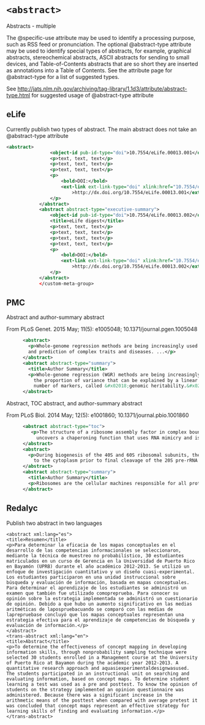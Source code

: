 # `<abstract>`

Abstracts - multiple

The @specific-use attribute may be used to identify a processing purpose, such as RSS feed or pronunciation.
The optional @abstract-type attribute may be used to identify special types of abstracts, for example, graphical abstracts, stereochemical abstracts, ASCII abstracts for sending to small devices, and Table-of-Contents abstracts that are so short they are inserted as annotations into a Table of Contents. See the attribute page for @abstract-type for a list of suggested types.

See http://jats.nlm.nih.gov/archiving/tag-library/1.1d3/attribute/abstract-type.html for suggested usage of @abstract-type attribute

## eLife

Currently publish two types of abstract. The main abstract does not take an @abstract-type attribute

```xml
<abstract>
                <object-id pub-id-type="doi">10.7554/eLife.00013.001</object-id>
                <p>text, text, text</p>
                <p>text, text, text</p>
                <p>text, text, text</p>
                <p>
                    <bold>DOI:</bold>
                    <ext-link ext-link-type="doi" xlink:href="10.7554/eLife.00013.001"
                        >http://dx.doi.org/10.7554/eLife.00013.001</ext-link>
                </p>
            </abstract>
            <abstract abstract-type="executive-summary">
                <object-id pub-id-type="doi">10.7554/eLife.00013.002</object-id>
                <title>eLife digest</title>
                <p>text, text, text</p>
                <p>text, text, text</p>
                <p>text, text, text</p>
                <p>text, text, text</p>
                <p>
                    <bold>DOI:</bold>
                    <ext-link ext-link-type="doi" xlink:href="10.7554/eLife.00013.002"
                        >http://dx.doi.org/10.7554/eLife.00013.002</ext-link>
                </p>
            </abstract>
            </custom-meta-group>
```



## PMC

Abstract and author-summary abstract

From PLoS Genet. 2015 May; 11(5): e1005048; 10.1371/journal.pgen.1005048

```xml
      <abstract>
        <p>Whole-genome regression methods are being increasingly used for the analysis 
        and prediction of complex traits and diseases. ...</p>
      </abstract>
      <abstract abstract-type="summary">
        <title>Author Summary</title>
        <p>Whole-genome regression (WGR) methods are being increasingly used for inferring 
          the proportion of variance that can be explained by a linear regression on a massive 
          number of markers, called &#x02018;genomic heritability.&#x02019; ... </p>
      </abstract>
```
    
Abstract, TOC abstract, and author-summary abstract

From PLoS Biol. 2014 May; 12(5): e1001860; 10.1371/journal.pbio.1001860

```xml
      <abstract abstract-type="toc">
         <p>The structure of a ribosome assembly factor in complex bound to a ribosomal protein 
           uncovers a chaperoning function that uses RNA mimicry and is regulated by ATP hydrolysis.</p>
      </abstract>
      <abstract>
        <p>During biogenesis of the 40S and 60S ribosomal subunits, the pre-40S particles are exported 
          to the cytoplasm prior to final cleavage of the 20S pre-rRNA to mature 18S rRNA.  ... </p>
      </abstract>
      <abstract abstract-type="summary">
        <title>Author Summary</title>
        <p>Ribosomes are the cellular machines responsible for all protein synthesis. ... </p>
      </abstract>
```

## Redalyc

Publish two abstract in two languages


```
<abstract xml:lang="es">
<title>Resumen</title>
<p>Para determinar la eficacia de los mapas conceptuales en el desarrollo de las competencias informacionales se seleccionaron, mediante la técnica de muestreo no probabilístico, 30 estudiantes matriculados en un curso de Gerencia en la Universidad de Puerto Rico en Bayamón (UPRB) durante el año académico 2012-2013. Se utilizó un enfoque de investigación cuantitativo y un diseño cuasi-experimental. Los estudiantes participaron en una unidad instruccional sobre búsqueda y evaluación de información, basada en mapas conceptuales. Para determinar el aprendizaje de los estudiantes se administró un examen que también fue utilizado comopreprueba. Para conocer su opinión sobre la estrategia implementada se administró un cuestionario de opinión. Debido a que hubo un aumento significativo en las medias aritméticas de lapospruebacuando se comparó con las medias de laprepruebase concluyó que los mapas conceptuales representan una estrategia efectiva para el aprendizaje de competencias de búsqueda y evaluación de información.</p>
</abstract>
<trans-abstract xml:lang="en">
<title>Abstract</title>
<p>To determine the effectiveness of concept mapping in developing information skills, through nonprobability sampling technique were selected 30 students enrolled in a Management course at the University of Puerto Rico at Bayamon during the academic year 2012-2013. A quantitative research approach and aquasiexperimentaldesignwasused. The students participated in an instructional unit on searching and evaluating information, based on concept maps. To determine student learning a test was used as a pre and posttest. To know the opinion of students on the strategy implemented an opinion questionnaire was administered. Because there was a significant increase in the arithmetic means of the posttest when compared with average pretest it was concluded that concept maps represent an effective strategy for learning skills of finding and evaluating information.</p>
</trans-abstract>
```